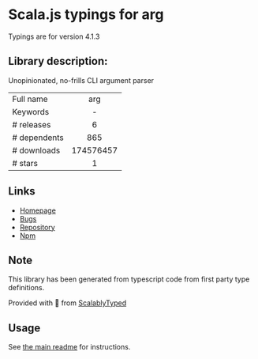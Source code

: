 
# Scala.js typings for arg

Typings are for version 4.1.3

## Library description:
Unopinionated, no-frills CLI argument parser

|                    |                 |
| ------------------ | :-------------: |
| Full name          | arg |
| Keywords           | - |
| # releases         | 6 |
| # dependents       | 865 |
| # downloads        | 174576457 |
| # stars            | 1 |

## Links
- [Homepage](https://github.com/vercel/arg#readme)
- [Bugs](https://github.com/vercel/arg/issues)
- [Repository](https://github.com/vercel/arg)
- [Npm](https://www.npmjs.com/package/arg)
    


## Note
This library has been generated from typescript code from first party type definitions.

Provided with :purple_heart: from [ScalablyTyped](https://github.com/oyvindberg/ScalablyTyped)

## Usage
See [the main readme](../../readme.md) for instructions.


